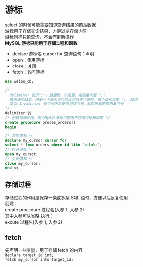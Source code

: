 # 游标

select 的时候可能需要知道查询结果的前后数据  
游标用于存储查询结果，方便浏览存储内容  
游标同样只能查询，不会有更新操作  
**MySQL 游标只能用于存储过程和函数**

- declare 游标名 cursor for 查询语句：声明
- open：使用游标
- close：关闭
- fetch：访问游标

```sql
use weibo_db;

/*
  delimiter 表示";"，后面跟一个变量，用变量代替 ";"
  表示语句结束。但是一个语句块内又会包括多个语句，每个语句需要 `;` 结束
  类似 JavaScript 双引号内又要使用双引号，此时嵌套的改用单引号
*/
delimiter $$
/* 创建存储过程，因为MySQL游标只能用于存储过程和函数 */
create procedure proces_orders()
begin

/* 声明游标 */
declare my_cursor cursor for
select * from orders where id like "colo%r";
/* 打开游标 */
open my_cursor;
/* 关闭游标 */
close my_cursor;
end $$
```

## 存储过程

存储过程的作用是保存一条或多条 SQL 语句，方便以后反复使用  
创建：  
create procedure 过程名(入参 1, 入参 2)  
其中入参可以省略
执行：  
excute 过程名(入参 1, 入参 2)

## fetch

先声明一些变量，用于存储 fetch 的内容  
`declare target_id int;`  
`fetch my_cursor into target_id;`
